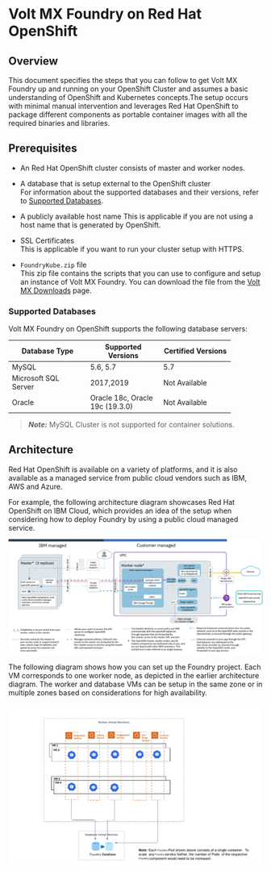 
# Volt MX Foundry on Red Hat OpenShift

## <a name="Overview"></a>Overview

This document specifies the steps that you can follow to get Volt MX Foundry up and running on your OpenShift Cluster and assumes a basic understanding of OpenShift and Kubernetes concepts.The setup occurs with minimal manual intervention and leverages Red Hat OpenShift to package different components as portable container images with all the required binaries and libraries.


## <a name="Prerequisites"></a>Prerequisites

*   An Red Hat OpenShift cluster consists of master and worker nodes.

*   A database that is setup external to the OpenShift cluster  
    For information about the supported databases and their versions, refer to [Supported Databases](#Databases).  

*   A publicly available host name
    This is applicable if you are not using a host name that is generated by OpenShift.
*   SSL Certificates  
    This is applicable if you want to run your cluster setup with HTTPS.
*   `FoundryKube.zip` file  
    This zip file contains the scripts that you can use to configure and setup an instance of Volt MX Foundry. You can download the file from the [Volt MX Downloads](https://hclsoftware.flexnetoperations.com/flexnet/operationsportal/entitledDownloadFile.action?downloadPkgId=HCL_Volt_Foundry_v9.2.x&orgId=HCL&fromRecentFile=false&fromRecentPkg=true&fromDL=false) page.


### <a name="Databases"></a>Supported Databases

Volt MX Foundry on OpenShift supports the following database servers:

<table cellspacing="0" style="margin-left: 0;margin-right: auto;width: 441px;"><colgroup><col  style="width: 183px;"> <col style="width: 165px;"> <col style="width: 165px;"></colgroup>

<thead>

<tr>

<th scope="col">Database Type</th>

<th scope="col">Supported Versions</th>

<th scope="col">Certified Versions</th>

</tr>

</thead>

<tbody>

<tr>

<td  style="text-align: left;">MySQL</td>

<td >5.6, 5.7</td>

<td>5.7</td>

</tr>

<tr>

<td style="text-align: left;">Microsoft SQL Server</td>

<td>2017,2019</td>

<td>Not Available</td>

</tr>

<tr>

<td style="text-align: left;">Oracle</td>

<td >Oracle 18c, Oracle 19c (19.3.0)</td>

<td>Not Available</td>

</tr>

</tbody>

</table>

> ***Note:*** MySQL Cluster is not supported for container solutions.

## <a name="Architecture"></a>Architecture

Red Hat OpenShift is available on a variety of platforms, and it is also available as a managed service from public cloud vendors such as IBM, AWS and Azure.

For example, the following architecture diagram showcases Red Hat OpenShift on IBM Cloud, which provides an idea of the setup when considering how to deploy Foundry by using a public cloud managed service.

![](Resources/Images/OpenShift_IBM.png)

The following diagram shows how you can set up the Foundry project. Each VM corresponds to one worker node, as depicted in the earlier architecture diagram. The worker and database VMs can be setup in the same zone or in multiple zones based on considerations for high availability.

![](Resources/Images/OpenShift_VMs.png)

